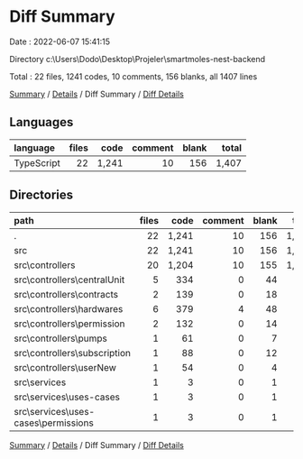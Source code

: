 # Diff Summary

Date : 2022-06-07 15:41:15

Directory c:\\Users\\Dodo\\Desktop\\Projeler\\smartmoles-nest-backend

Total : 22 files,  1241 codes, 10 comments, 156 blanks, all 1407 lines

[Summary](results.md) / [Details](details.md) / Diff Summary / [Diff Details](diff-details.md)

## Languages
| language | files | code | comment | blank | total |
| :--- | ---: | ---: | ---: | ---: | ---: |
| TypeScript | 22 | 1,241 | 10 | 156 | 1,407 |

## Directories
| path | files | code | comment | blank | total |
| :--- | ---: | ---: | ---: | ---: | ---: |
| . | 22 | 1,241 | 10 | 156 | 1,407 |
| src | 22 | 1,241 | 10 | 156 | 1,407 |
| src\\controllers | 20 | 1,204 | 10 | 155 | 1,369 |
| src\\controllers\\centralUnit | 5 | 334 | 0 | 44 | 378 |
| src\\controllers\\contracts | 2 | 139 | 0 | 18 | 157 |
| src\\controllers\\hardwares | 6 | 379 | 4 | 48 | 431 |
| src\\controllers\\permission | 2 | 132 | 0 | 14 | 146 |
| src\\controllers\\pumps | 1 | 61 | 0 | 7 | 68 |
| src\\controllers\\subscription | 1 | 88 | 0 | 12 | 100 |
| src\\controllers\\userNew | 1 | 54 | 0 | 4 | 58 |
| src\\services | 1 | 3 | 0 | 1 | 4 |
| src\\services\\uses-cases | 1 | 3 | 0 | 1 | 4 |
| src\\services\\uses-cases\\permissions | 1 | 3 | 0 | 1 | 4 |

[Summary](results.md) / [Details](details.md) / Diff Summary / [Diff Details](diff-details.md)